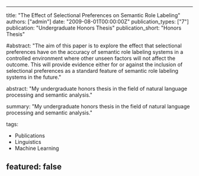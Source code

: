 ----
title: "The Effect of Selectional Preferences on Semantic Role Labeling"
authors: ["admin"]
date: "2009-08-01T00:00:00Z"
publication_types: ["7"]
publication: "Undergraduate Honors Thesis"
publication_short: "Honors Thesis"

#abstract: "The aim of this paper is to explore the effect that selectional preferences have on the accuracy of semantic role labeling systems in a controlled environment where other unseen factors will not affect the outcome. This will provide evidence either for or against the inclusion of selectional preferences as a standard feature of semantic role labeling systems in the future."

abstract: "My undergraduate honors thesis in the field of natural language processing and semantic analysis."

summary: "My undergraduate honors thesis in the field of natural language processing and semantic analysis."

tags:
- Publications
- Linguistics
- Machine Learning

featured: false
---
